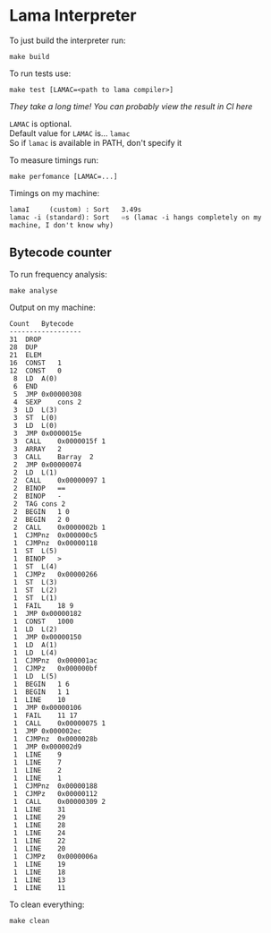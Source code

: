#  Lama Interpreter

To just build the interpreter run:
```
make build
```

To run tests use:
```
make test [LAMAC=<path to lama compiler>]
```
*They take a long time! You can probably view the result in CI here*

`LAMAC` is optional.  
Default value for `LAMAC` is... `lamac`   
So if `lamac` is available in PATH, don't specify it

To measure timings run:
```
make perfomance [LAMAC=...]
```

Timings on my machine:
```
lamaI     (custom) : Sort	3.49s
lamac -i (standard): Sort   ♾️s (lamac -i hangs completely on my machine, I don't know why)
```

## Bytecode counter

To run frequency analysis:
```
make analyse
```

Output on my machine:
```
Count	Bytecode
------------------
31	DROP
28	DUP
21	ELEM
16	CONST	1
12	CONST	0
 8	LD	A(0)
 6	END
 5	JMP	0x00000308
 4	SEXP	cons 2
 3	LD	L(3)
 3	ST	L(0)
 3	LD	L(0)
 3	JMP	0x0000015e
 3	CALL	0x0000015f 1
 3	ARRAY	2
 3	CALL	Barray	2
 2	JMP	0x00000074
 2	LD	L(1)
 2	CALL	0x00000097 1
 2	BINOP	==
 2	BINOP	-
 2	TAG	cons 2
 2	BEGIN	1 0
 2	BEGIN	2 0
 2	CALL	0x0000002b 1
 1	CJMPnz	0x000000c5
 1	CJMPnz	0x00000118
 1	ST	L(5)
 1	BINOP	>
 1	ST	L(4)
 1	CJMPz	0x00000266
 1	ST	L(3)
 1	ST	L(2)
 1	ST	L(1)
 1	FAIL	18 9
 1	JMP	0x00000182
 1	CONST	1000
 1	LD	L(2)
 1	JMP	0x00000150
 1	LD	A(1)
 1	LD	L(4)
 1	CJMPnz	0x000001ac
 1	CJMPz	0x000000bf
 1	LD	L(5)
 1	BEGIN	1 6
 1	BEGIN	1 1
 1	LINE	10
 1	JMP	0x00000106
 1	FAIL	11 17
 1	CALL	0x00000075 1
 1	JMP	0x000002ec
 1	CJMPnz	0x0000028b
 1	JMP	0x000002d9
 1	LINE	9
 1	LINE	7
 1	LINE	2
 1	LINE	1
 1	CJMPnz	0x00000188
 1	CJMPz	0x00000112
 1	CALL	0x00000309 2
 1	LINE	31
 1	LINE	29
 1	LINE	28
 1	LINE	24
 1	LINE	22
 1	LINE	20
 1	CJMPz	0x0000006a
 1	LINE	19
 1	LINE	18
 1	LINE	13
 1	LINE	11
```

To clean everything:
```
make clean
```
